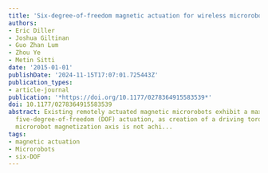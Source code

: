 ```yaml
---
title: 'Six-degree-of-freedom magnetic actuation for wireless microrobotics:'
authors:
- Eric Diller
- Joshua Giltinan
- Guo Zhan Lum
- Zhou Ye
- Metin Sitti
date: '2015-01-01'
publishDate: '2024-11-15T17:07:01.725443Z'
publication_types:
- article-journal
publication: '*https://doi.org/10.1177/0278364915583539*'
doi: 10.1177/0278364915583539
abstract: Existing remotely actuated magnetic microrobots exhibit a maximum of only
  five-degree-of-freedom (DOF) actuation, as creation of a driving torque about the
  microrobot magnetization axis is not achi...
tags:
- magnetic actuation
- Microrobots
- six-DOF
---
```

